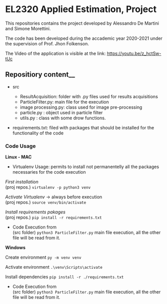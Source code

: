 # EL2320 Applied Estimation, Project

This repositories contains the project developed by Alessandro De Martini and Simone Morettini.

The code has been developed during the accademic year 2020-2021 under the supervision of Prof. Jhon Folkenson.

The Video of the application is visible at the link: https://youtu.be/z_hctSw-tUc

## Repositiory content__

- src
    - ResultAcquisition: folder with .py files used for results acquisitions
    - ParticleFilter.py: main file for the execution
    - image processing.py: class used for image pre-processing
    - particle.py : object used in particle filter
    - utils.py : class with some drow functions.

- requirements.txt: filed with packages that should be installed for the functionality of the code

### Code Usage 

__Linux - MAC__

- Virtualenv Usage: permits to install not permanentelly all the packages necessaries for the code execution

_First installation_<br/>
(proj repos.) `virtualenv -p python3 venv`

_Activate Virtualenv_ → always before execution<br/>
(proj repos.) `source venv/bin/activate`

_Install requirements pakages_<br/>
(proj repos.) `pip install -r requirements.txt`

- Code Execution from<br/>
(src folder) `python3 ParticleFilter.py` main file execution, all the other file will be read from it.

__Windows__

Create environment `py -m venv venv`

Activate environment `.\venv\Scripts\activate`

Install dependencies `pip install -r ./requirements.txt`

- Code Execution from<br/>
(src folder) `python3 ParticleFilter.py` main file execution, all the other file will be read from it.
